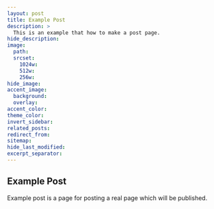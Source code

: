 ```yaml
---
layout: post
title: Example Post
description: >
  This is an example that how to make a post page.
hide_description:
image:
  path:
  srcset:
    1024w:
    512w:
    256w:
hide_image:
accent_image:
  background:
  overlay:
accent_color:
theme_color:
invert_sidebar:
related_posts:
redirect_from:
sitemap:
hide_last_modified:
excerpt_separator:
---
```


## Example Post

Example post is a page for posting a real page which will be published.
